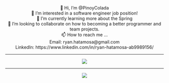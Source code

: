 <div align="center">
👋 Hi, I’m @PinoyColada <br>
👀 I’m interested in a software engineer job position! <br>
🌱 I’m currently learning more about the Spring <br>
👥 I’m looking to collaborate on how to becoming a better programmer and team projects. <br>
📫 How to reach me ... <br>
Email: ryan.hatamosa@gmail.com <br>
LinkedIn: https://www.linkedin.com/in/ryan-hatamosa-ab9989156/ <br>
<hr>
  <a href="#"><img align="center" src="https://github-readme-stats.vercel.app/api?username=pinoycolada&show_icons=true&theme=dracula"/></a> 
  <br>
  <hr>
  <a href="#"><img align="center" src="https://github-readme-stats.vercel.app/api/top-langs/?username=pinoycolada&layout=compact&theme=dracula"/></a>
</div>
  
<!---
PinoyColada/PinoyColada is a ✨ special ✨ repository because its `README.md` (this file) appears on your GitHub profile.
You can click the Preview link to take a look at your changes.
--->
